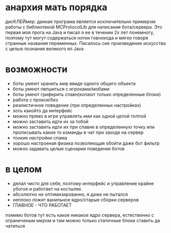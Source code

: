 # анархия мать порядка

дисКЛЕЙмер: данная програма является исключительно примером работы с библиотекой MCProtocolLib для написания бота/сервера.
Это первая моя прога на Java и писал я ее в течении 2х лет понемногу, поэтому тут могут содержаться нотки говнокода и мягко говоря странные названия переменных.
Писалось сие произведение искусства с целью познания великого яп Java

# возможности
 - боты умеют хранить мир ввиде одного общего объекта
 - боты умеют пвпшиться с игроками/мобами
 - боты умеют гриферить спавн(копают только определенные блоки)
 - работа с прокси/без
 - реалистичное поведение (при определенных настройках)
 - хоть какойто да интерфейс
 - можно прямо в игре управлять ими как одной целой толпой
 - можно заставить идти их за тобой
 - можно заставить идти их при спавне в определенную точку или прописывать какие то команды в чат при заходе на сервер
 - тонкие настройки спама
 - хорошо настроеная физика позволяющая обойти даже бот фильтр
 - можно задавать целые сценарии поведения ботов

# в целом
 - делал чисто для себя, поэтому интерфейс и управление крайне убогое и работает на костылях.
 - абсолютно не оптимизированно, я даже не пытался
 - неплохо ложит ванильное ядро/старые сборки серверов
 - ГЛАВНОЕ - ЧТО РАБОТАЕТ

помимо ботов тут есть какое никакое ядро сервера, естественно с ограниченым миром и там можно только статичные блоки ставить да чатиться
